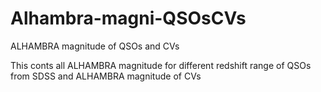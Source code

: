 # Alhambra-magni-QSOsCVs
ALHAMBRA magnitude of QSOs and CVs

This conts all ALHAMBRA magnitude for different redshift range of QSOs from SDSS and ALHAMBRA magnitude of CVs
